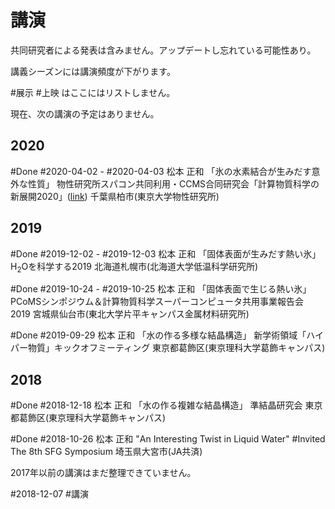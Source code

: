 # 講演

共同研究者による発表は含みません。アップデートし忘れている可能性あり。

講義シーズンには講演頻度が下がります。

#展示 #上映 はここにはリストしません。

現在、次の講演の予定はありません。


## 2020

#Done #2020-04-02 - #2020-04-03 松本 正和 「氷の水素結合が生みだす意外な性質」 物性研究所スパコン共同利用・CCMS合同研究会「計算物質科学の新展開2020」([link](https://ccms.issp.u-tokyo.ac.jp/event/2955)) 千葉県柏市(東京大学物性研究所)

## 2019

#Done #2019-12-02 - #2019-12-03 松本 正和 「固体表面が生みだす熱い氷」 H<sub>2</sub>Oを科学する2019 北海道札幌市(北海道大学低温科学研究所)

#Done #2019-10-24 - #2019-10-25 松本 正和 「固体表面で生じる熱い氷」 PCoMSシンポジウム＆計算物質科学スーパーコンピュータ共用事業報告会　2019 宮城県仙台市(東北大学片平キャンパス金属材料研究所)

#Done #2019-09-29 松本 正和 「水の作る多様な結晶構造」 新学術領域「ハイパー物質」キックオフミーティング 東京都葛飾区(東京理科大学葛飾キャンパス)




## 2018



#Done #2018-12-18 松本 正和 「水の作る複雑な結晶構造」 準結晶研究会 東京都葛飾区(東京理科大学葛飾キャンパス)



#Done #2018-10-26 松本 正和 "An Interesting Twist in Liquid Water" #Invited The 8th SFG Symposium 埼玉県大宮市(JA共済)



2017年以前の講演はまだ整理できていません。



#2018-12-07  #講演
